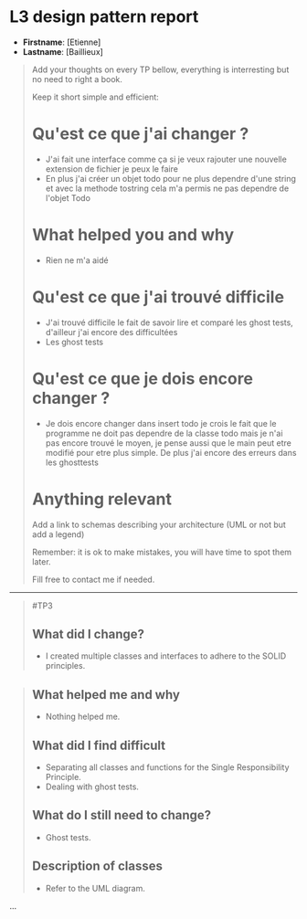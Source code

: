# L3 design pattern report

- **Firstname**: [Etienne]
- **Lastname**: [Baillieux]


> Add your thoughts on every TP bellow, everything is interresting but no need to right a book.
> 
> Keep it short simple and efficient:
> # Qu'est ce que j'ai changer ?
> - J'ai fait une interface comme ça si je veux rajouter une nouvelle extension de fichier je peux le faire
> - En plus j'ai créer un objet todo pour ne plus dependre d'une string et avec la methode tostring cela m'a permis ne pas dependre de l'objet Todo
> 
> # What helped you and why
> - Rien ne m'a aidé 
> # Qu'est ce que j'ai trouvé difficile
> - J'ai trouvé difficile le fait de savoir lire et comparé les ghost tests, d'ailleur j'ai encore des difficultées
> - Les ghost tests 
> # Qu'est ce que je dois encore changer ?
> - Je dois encore changer dans insert todo je crois le fait que le programme ne doit pas dependre de la classe todo mais je n'ai pas encore trouvé le moyen, je pense aussi que le main peut etre modifié pour etre plus simple. De plus j'ai encore des erreurs dans les ghosttests
> # Anything relevant
> 
> Add a link to schemas describing your architecture (UML or not but add a legend)
> 
> Remember: it is ok to make mistakes, you will have time to spot them later.
> 
> Fill free to contact me if needed.

---

> #TP3
> ## What did I change?
> - I created multiple classes and interfaces to adhere to the SOLID principles.

> ## What helped me and why
> - Nothing helped me.
> ## What did I find difficult
> - Separating all classes and functions for the Single Responsibility Principle.
> - Dealing with ghost tests.
> ## What do I still need to change?
> - Ghost tests.
> ## Description of classes
> - Refer to the UML diagram.

...
